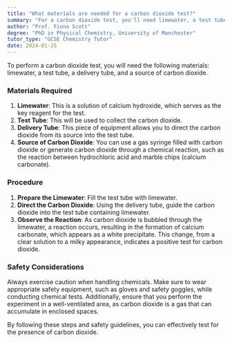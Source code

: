 ```yaml
---
title: "What materials are needed for a carbon dioxide test?"
summary: "For a carbon dioxide test, you'll need limewater, a test tube, a delivery tube, and a source of carbon dioxide."
author: "Prof. Fiona Scott"
degree: "PhD in Physical Chemistry, University of Manchester"
tutor_type: "GCSE Chemistry Tutor"
date: 2024-01-25
---
```


To perform a carbon dioxide test, you will need the following materials: limewater, a test tube, a delivery tube, and a source of carbon dioxide.

### Materials Required
1. **Limewater**: This is a solution of calcium hydroxide, which serves as the key reagent for the test.
2. **Test Tube**: This will be used to collect the carbon dioxide.
3. **Delivery Tube**: This piece of equipment allows you to direct the carbon dioxide from its source into the test tube.
4. **Source of Carbon Dioxide**: You can use a gas syringe filled with carbon dioxide or generate carbon dioxide through a chemical reaction, such as the reaction between hydrochloric acid and marble chips (calcium carbonate).

### Procedure
1. **Prepare the Limewater**: Fill the test tube with limewater.
2. **Direct the Carbon Dioxide**: Using the delivery tube, guide the carbon dioxide into the test tube containing limewater.
3. **Observe the Reaction**: As carbon dioxide is bubbled through the limewater, a reaction occurs, resulting in the formation of calcium carbonate, which appears as a white precipitate. This change, from a clear solution to a milky appearance, indicates a positive test for carbon dioxide.

### Safety Considerations
Always exercise caution when handling chemicals. Make sure to wear appropriate safety equipment, such as gloves and safety goggles, while conducting chemical tests. Additionally, ensure that you perform the experiment in a well-ventilated area, as carbon dioxide is a gas that can accumulate in enclosed spaces.

By following these steps and safety guidelines, you can effectively test for the presence of carbon dioxide.
    